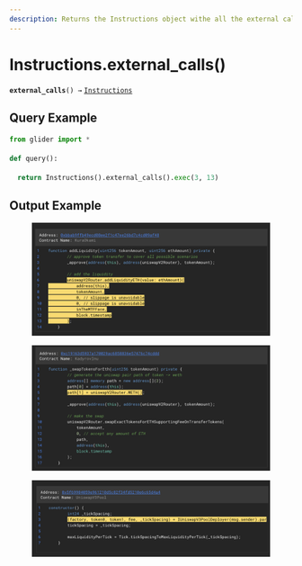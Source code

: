 ```yaml
---
description: Returns the Instructions object withe all the external call instructions.
---
```


# Instructions.external\_calls()

**`external_calls`**`() →` [`Instructions`](./)

## Query Example

```python
from glider import *

def query():
  
  return Instructions().external_calls().exec(3, 13)
```

## Output Example

<figure><img src="../../.gitbook/assets/image (3).png" alt=""><figcaption></figcaption></figure>

<figure><img src="../../.gitbook/assets/image (4).png" alt=""><figcaption></figcaption></figure>

<figure><img src="../../.gitbook/assets/image (5).png" alt=""><figcaption></figcaption></figure>
